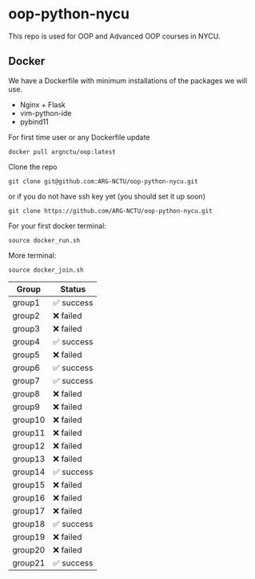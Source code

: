 # oop-python-nycu

This repo is used for OOP and Advanced OOP courses in NYCU.

## Docker

We have a Dockerfile with minimum installations of the packages we will use.
* Nginx + Flask
* vim-python-ide
* pybind11

For first time user or any Dockerfile update
```
docker pull argnctu/oop:latest
```

Clone the repo
```
git clone git@github.com:ARG-NCTU/oop-python-nycu.git
```
or if you do not have ssh key yet (you should set it up soon)
```
git clone https://github.com/ARG-NCTU/oop-python-nycu.git
```

For your first docker terminal:
```
source docker_run.sh
```

More terminal:
```
source docker_join.sh
```

<!--START_SECTION:pytest-->
| Group | Status  |
|-------|---------|
| group1 | ✅ success |
| group2 | ❌ failed |
| group3 | ❌ failed |
| group4 | ✅ success |
| group5 | ❌ failed |
| group6 | ✅ success |
| group7 | ✅ success |
| group8 | ❌ failed |
| group9 | ❌ failed |
| group10 | ❌ failed |
| group11 | ❌ failed |
| group12 | ❌ failed |
| group13 | ❌ failed |
| group14 | ✅ success |
| group15 | ❌ failed |
| group16 | ❌ failed |
| group17 | ❌ failed |
| group18 | ✅ success |
| group19 | ❌ failed |
| group20 | ❌ failed |
| group21 | ✅ success |
<!--END_SECTION:pytest-->